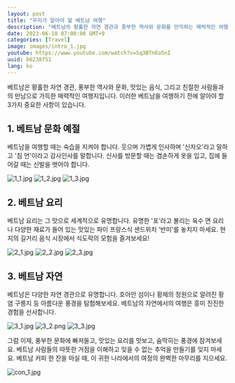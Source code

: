 ```yaml
---
layout: post
title: "우리가 알아야 할 베트남 여행"
description: "베트남의 황홀한 자연 경관과 풍부한 역사와 문화를 만끽하는 매력적인 여행! 베트남 여행 전 꼭 알아두어야 할 3가지 사항과 특별한 경험을 즐기세요. #베트남여행 #자연경관 #역사문화 #맛있는음식 #여행팁 #베트남관광 #특별한경험"
date: 2023-06-18 07:00:00 GMT+9
categories: [Travel]
image: images/intro_1.jpg
youtube: https://www.youtube.com/watch?v=Sq3BTnEo5nI
uuid: b6238f51
lang: ko
---
```


베트남은 황홀한 자연 경관, 풍부한 역사와 문화, 맛있는 음식, 그리고 친절한 사람들과의 만남으로 가득한 매력적인 여행지입니다. 이러한 베트남을 여행하기 전에 알아야 할 3가지 중요한 사항이 있습니다.

## 1. 베트남 문화 예절
베트남을 여행할 때는 숙습을 지켜야 합니다. 웃으며 가볍게 인사하며 '신자오'라고 말하고 '침 언'이라고 감사인사를 말합니다. 신사를 방문할 때는 겸손하게 옷을 입고, 집에 들어갈 때는 신발을 벗어야 합니다.

![1_1.jpg](images/1_1.jpg)
![1_2.jpg](images/1_2.jpg)
![1_3.jpg](images/1_3.jpg)

## 2. 베트남 요리
베트남 요리는 그 맛으로 세계적으로 유명합니다. 유명한 '포'라고 불리는 육수 면 요리나 다양한 재료가 들어 있는 맛있는 파이 프랑스식 샌드위치 '반미'를 놓치지 마세요. 현지의 길거리 음식 시장에서 식도락의 모험을 즐겨보세요!

![2_1.jpg](images/2_1.jpg)
![2_2.jpg](images/2_2.jpg)
![2_3.jpg](images/2_3.jpg)

## 3. 베트남 자연
베트남은 다양한 자연 경관으로 유명합니다. 호아안 섬이나 황제의 정원으로 알려진 황염 구릉지 등 아름다운 풍경을 탐험해보세요. 베트남의 자연에서의 여행은 흥미 진진한 경험을 선사합니다.

![3_1.jpg](images/3_1.jpg)
![3_2.png](images/3_2.png)
![3_3.jpg](images/3_3.jpg)

그럼 이제, 풍부한 문화에 빠져들고, 맛있는 요리를 맛보고, 숨막히는 풍경에 잠겨보세요. 베트남 사람들의 따뜻한 거점을 이해하고 잊을 수 없는 추억을 만들기를 잊지 마세요. 베트남 커피 한 잔을 마실 때, 이 귀한 나라에서의 여정의 완벽한 마무리를 지으세요.

![con_1.jpg](images/con_1.jpg)